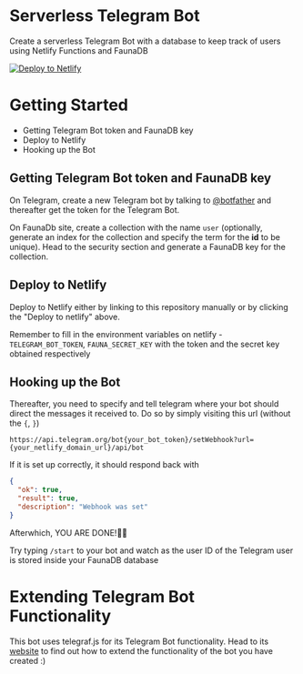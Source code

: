 # Serverless Telegram Bot

Create a serverless Telegram Bot with a database to keep track of users using Netlify Functions and FaunaDB

[![Deploy to Netlify](https://www.netlify.com/img/deploy/button.svg)](https://app.netlify.com/start/deploy?repository=https://github.com/jokarz/netlify-fauna-telegram-bot)

# Getting Started

- Getting Telegram Bot token and FaunaDB key
- Deploy to Netlify
- Hooking up the Bot

## Getting Telegram Bot token and FaunaDB key

On Telegram, create a new Telegram bot by talking to [@botfather](https://telegram.me/botfather) and thereafter get the token for the Telegram Bot.

On FaunaDb site, create a collection with the name `user` (optionally, generate an index for the collection and specify the term for the **id** to be unique). Head to the security section and generate a FaunaDB key for the collection.

## Deploy to Netlify

Deploy to Netlify either by linking to this repository manually or by clicking the "Deploy to netlify" above.

Remember to fill in the environment variables on netlify - `TELEGRAM_BOT_TOKEN`, `FAUNA_SECRET_KEY` with the token and the secret key obtained respectively

## Hooking up the Bot

Thereafter, you need to specify and tell telegram where your bot should direct the messages it received to. Do so by simply visiting this url (without the `{`, `}`)

```
https://api.telegram.org/bot{your_bot_token}/setWebhook?url={your_netlify_domain_url}/api/bot
```

If it is set up correctly, it should respond back with

```json
{
  "ok": true,
  "result": true,
  "description": "Webhook was set"
}
```

Afterwhich, YOU ARE DONE!🎉🎉

Try typing `/start` to your bot and watch as the user ID of the Telegram user is stored inside your FaunaDB database

# Extending Telegram Bot Functionality

This bot uses telegraf.js for its Telegram Bot functionality. Head to its [website](https://telegraf.js.org/#/) to find out how to extend the functionality of the bot you have created :)
